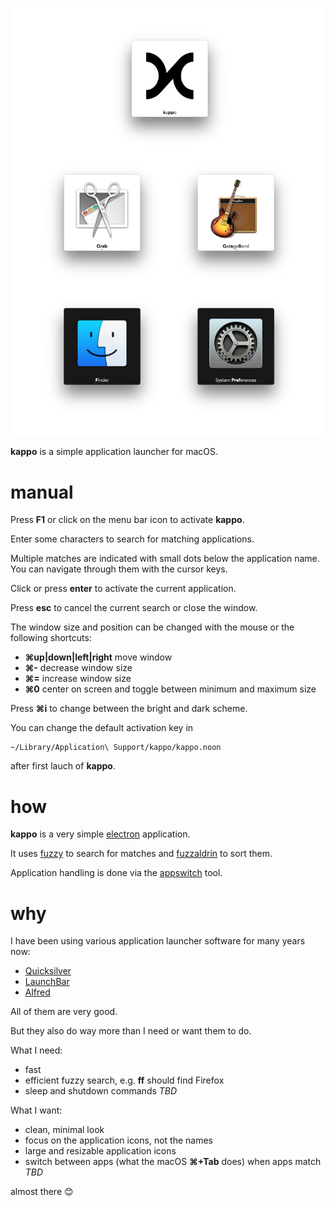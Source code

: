 
![kappo](img/shot.png)

**kappo** is a simple application launcher for macOS.

# manual

Press **F1** or click on the menu bar icon to activate **kappo**.

Enter some characters to search for matching applications.

Multiple matches are indicated with small dots below the application name.
You can navigate through them with the cursor keys.

Click or press **enter** to activate the current application.

Press **esc** to cancel the current search or close the window.

The window size and position can be changed with the mouse or the following shortcuts:
    
- **⌘up|down|left|right** move window
- **⌘-** decrease window size
- **⌘=** increase window size
- **⌘0** center on screen and toggle between minimum and maximum size

Press **⌘i** to change between the bright and dark scheme.

You can change the default activation key in

    ~/Library/Application\ Support/kappo/kappo.noon

after first lauch of **kappo**. 

# how

**kappo** is a very simple [electron](http://electron.atom.io/) application.

It uses [fuzzy](https://www.npmjs.com/package/fuzzy) to search for matches and [fuzzaldrin](https://www.npmjs.com/package/fuzzaldrin) to sort them.

Application handling is done via the [appswitch](https://github.com/nriley/appswitch) tool.

# why

I have been using various application launcher software for many years now:

- [Quicksilver](https://qsapp.com/)
- [LaunchBar](https://www.obdev.at/products/launchbar/index.html)
- [Alfred](https://www.alfredapp.com/)

All of them are very good.

But they also do way more than I need or want them to do. 

What I need:

- fast
- efficient fuzzy search, e.g. **ff** should find Firefox
- sleep and shutdown commands *TBD*

What I want:

- clean, minimal look
- focus on the application icons, not the names
- large and resizable application icons
- switch between apps (what the macOS **⌘+Tab** does) when apps match *TBD*
    
almost there 😊


